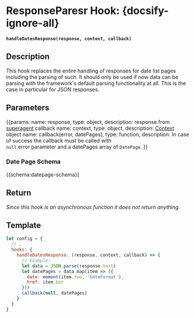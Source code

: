 # ResponseParesr Hook: {docsify-ignore-all}

**`handleDatesResponse(response, context, callback)`**

## Description

This hook replaces the entire handling of responses for date list pages including the parsing of such. It should only be used if now data can be parsing with the framework's default parsing functionality at all. This is the case in particular for JSON responses. 

## Parameters
{{params:
name: response, type: object, description: response from [superagent](https://github.com/visionmedia/superagent) callback
name: context, type: object, description: [Context](/api/hooks/?id=understanding-contexts) object
name: callback(error,&nbsp;datePages), type: function, description: In case of success the callback must be called with<br>`null` error parameter and a datePages array of `DatePage`.
}}

### Date Page Schema 
{{schema:datepage-schema}}

## Return 

*Since this hook is an asynchronous function it does not return anything.*

## Template

```javascript
let config = {
  // … 
  hooks: {
    handleDatesResponse: (response, context, callback) => {
      // Example: 
      let data = JSON.parse(response.text)
      let datePages = data.map(item => ({
        date: moment(item.foo, 'DateFormat'),
        href: item.bar
      }))
      callback(null, datePages)
    }
  }
}
```
